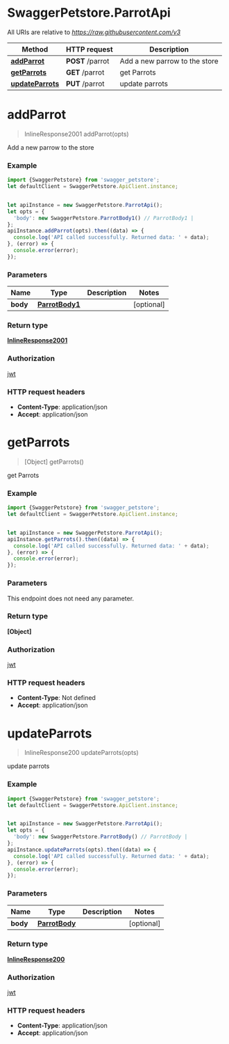 # SwaggerPetstore.ParrotApi

All URIs are relative to *https://raw.githubusercontent.com/v3*

Method | HTTP request | Description
------------- | ------------- | -------------
[**addParrot**](ParrotApi.md#addParrot) | **POST** /parrot | Add a new parrow to the store
[**getParrots**](ParrotApi.md#getParrots) | **GET** /parrot | get Parrots
[**updateParrots**](ParrotApi.md#updateParrots) | **PUT** /parrot | update parrots

<a name="addParrot"></a>
# **addParrot**
> InlineResponse2001 addParrot(opts)

Add a new parrow to the store

### Example
```javascript
import {SwaggerPetstore} from 'swagger_petstore';
let defaultClient = SwaggerPetstore.ApiClient.instance;


let apiInstance = new SwaggerPetstore.ParrotApi();
let opts = { 
  'body': new SwaggerPetstore.ParrotBody1() // ParrotBody1 | 
};
apiInstance.addParrot(opts).then((data) => {
  console.log('API called successfully. Returned data: ' + data);
}, (error) => {
  console.error(error);
});

```

### Parameters

Name | Type | Description  | Notes
------------- | ------------- | ------------- | -------------
 **body** | [**ParrotBody1**](ParrotBody1.md)|  | [optional] 

### Return type

[**InlineResponse2001**](InlineResponse2001.md)

### Authorization

[jwt](../README.md#jwt)

### HTTP request headers

 - **Content-Type**: application/json
 - **Accept**: application/json

<a name="getParrots"></a>
# **getParrots**
> [Object] getParrots()

get Parrots

### Example
```javascript
import {SwaggerPetstore} from 'swagger_petstore';
let defaultClient = SwaggerPetstore.ApiClient.instance;


let apiInstance = new SwaggerPetstore.ParrotApi();
apiInstance.getParrots().then((data) => {
  console.log('API called successfully. Returned data: ' + data);
}, (error) => {
  console.error(error);
});

```

### Parameters
This endpoint does not need any parameter.

### Return type

**[Object]**

### Authorization

[jwt](../README.md#jwt)

### HTTP request headers

 - **Content-Type**: Not defined
 - **Accept**: application/json

<a name="updateParrots"></a>
# **updateParrots**
> InlineResponse200 updateParrots(opts)

update parrots

### Example
```javascript
import {SwaggerPetstore} from 'swagger_petstore';
let defaultClient = SwaggerPetstore.ApiClient.instance;


let apiInstance = new SwaggerPetstore.ParrotApi();
let opts = { 
  'body': new SwaggerPetstore.ParrotBody() // ParrotBody | 
};
apiInstance.updateParrots(opts).then((data) => {
  console.log('API called successfully. Returned data: ' + data);
}, (error) => {
  console.error(error);
});

```

### Parameters

Name | Type | Description  | Notes
------------- | ------------- | ------------- | -------------
 **body** | [**ParrotBody**](ParrotBody.md)|  | [optional] 

### Return type

[**InlineResponse200**](InlineResponse200.md)

### Authorization

[jwt](../README.md#jwt)

### HTTP request headers

 - **Content-Type**: application/json
 - **Accept**: application/json

